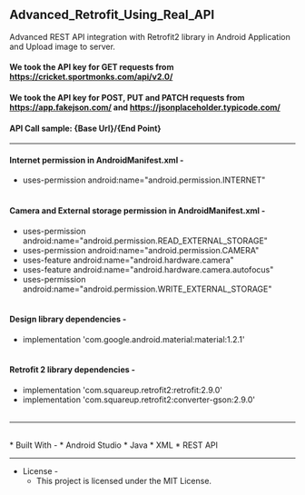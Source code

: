 ## Advanced_Retrofit_Using_Real_API

Advanced REST API integration with Retrofit2 library in Android Application and Upload image to server.
#### We took the API key for GET requests from https://cricket.sportmonks.com/api/v2.0/
#### We took the API key for POST, PUT and PATCH requests from https://app.fakejson.com/ and https://jsonplaceholder.typicode.com/
#### API Call sample: {Base Url}/{End Point}
- - - -
#### Internet permission in AndroidManifest.xml -
* uses-permission android:name="android.permission.INTERNET"<br><br>
#### Camera and External storage permission in AndroidManifest.xml -
* uses-permission android:name="android.permission.READ_EXTERNAL_STORAGE"
* uses-permission android:name="android.permission.CAMERA"
* uses-feature android:name="android.hardware.camera"
* uses-feature android:name="android.hardware.camera.autofocus"
* uses-permission android:name="android.permission.WRITE_EXTERNAL_STORAGE"<br><br>
#### Design library dependencies -
* implementation 'com.google.android.material:material:1.2.1'<br><br>
#### Retrofit 2 library dependencies -
* implementation 'com.squareup.retrofit2:retrofit:2.9.0'
* implementation 'com.squareup.retrofit2:converter-gson:2.9.0'<br><br>

- - - -
<br>
* Built With - 
    * Android Studio
    * Java
    * XML
    * REST API
    
- - - -

* License -
    * This project is licensed under the MIT License.
